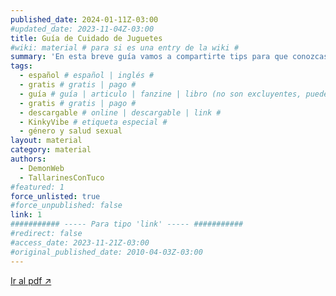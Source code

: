 ```yaml
---
published_date: 2024-01-11Z-03:00
#updated_date: 2023-11-04Z-03:00
title: Guía de Cuidado de Juguetes
#wiki: material # para si es una entry de la wiki #
summary: 'En esta breve guía vamos a compartirte tips para que conozcas tus juguetes, y recomendaciones ¡para que disfrute más de ellos!'
tags:
  - español # español | inglés #
  - gratis # gratis | pago #
  - guía # guía | articulo | fanzine | libro (no son excluyentes, pueden haber varios) #
  - gratis # gratis | pago #
  - descargable # online | descargable | link #
  - KinkyVibe # etiqueta especial #
  - género y salud sexual
layout: material
category: material
authors:
  - DemonWeb
  - TallarinesConTuco
#featured: 1
force_unlisted: true
#force_unpublished: false
link: 1
########### ----- Para tipo 'link' ----- ###########
#redirect: false
#access_date: 2023-11-21Z-03:00
#original_published_date: 2010-04-03Z-03:00
---
```


<script>
  import guia from '$lib/posts/material/media/guia-cuidado-juguetes/1.pdf'
</script>

<object title="{title}" data={guia} type="application/pdf" width="50rem" height="1000px" alt="pdf">
  <a href={guia}>Ir al pdf ↗️</a>
</object>